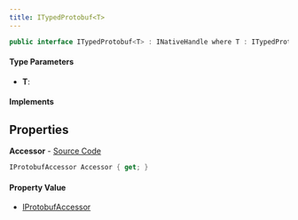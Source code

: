 ```yaml
---
title: ITypedProtobuf<T>
---
```


```csharp
public interface ITypedProtobuf<T> : INativeHandle where T : ITypedProtobuf<T>
```

#### Type Parameters

- **T**: 

#### Implements

## Properties

**Accessor** - [Source Code](https://github.com/swiftly-solution/swiftlys2/blob/master/managed/src/SwiftlyS2.Shared/Modules/NetMessages/ITypedProtobuf.cs#L8)

```csharp
IProtobufAccessor Accessor { get; }
```

#### Property Value

- [IProtobufAccessor](/docs/api/shared/netmessages/iprotobufaccessor)

